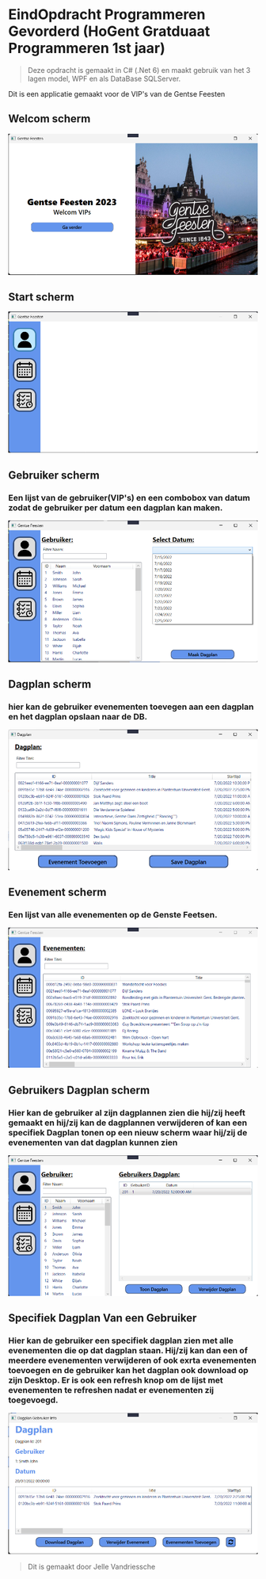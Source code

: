 # EindOpdracht Programmeren Gevorderd (HoGent Gratduaat Programmeren 1st jaar)
> Deze opdracht is gemaakt in C# (.Net 6) en maakt gebruik van het 3 lagen model, WPF en als DataBase SQLServer.

Dit is een applicatie gemaakt voor de VIP's van de Gentse Feesten

## Welcom scherm
![Welcom](./Images/Welcom.png)

## Start scherm
![Start](./Images/Start.png)

## Gebruiker scherm
### Een lijst van de gebruiker(VIP's) en een combobox van datum zodat de gebruiker per datum een dagplan kan maken.
![Gebruiker](./Images/Gebruiker.png)

## Dagplan scherm
### hier kan de gebruiker evenementen toevegen aan een dagplan en het dagplan opslaan naar de DB. 
![Dagplan](./Images/Dagplan.png)

## Evenement scherm
### Een lijst van alle evenementen op de Genste Feetsen.
![Evenement](./Images/Evenement.png)

## Gebruikers Dagplan scherm
### Hier kan de gebruiker al zijn dagplannen zien die hij/zij heeft gemaakt en hij/zij kan de dagplannen verwijderen of kan een specifiek Dagplan tonen op een nieuw scherm waar hij/zij de evenementen van dat dagplan kunnen zien
![Evenement](./Images/Gebruiker_Dagplan.png)

## Specifiek Dagplan Van een Gebruiker
### Hier kan de gebruiker een specifiek dagplan zien met alle evenementen die op dat dagplan staan. Hij/zij kan dan een of meerdere evenementen verwijderen of ook exrta evenementen toevoegen en de gebruiker kan het dagplan ook download op zijn Desktop. Er is ook een refresh knop om de lijst met evenementen te refreshen nadat er evenementen zij toegevoegd.
![Evenement](./Images/Dagplan_Van_Gebruiker.png)

> Dit is gemaakt door Jelle Vandriessche